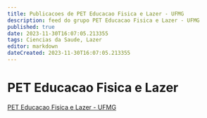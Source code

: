 ```yaml
---
title: Publicacoes de PET Educacao Fisica e Lazer - UFMG
description: feed do grupo PET Educacao Fisica e Lazer - UFMG
published: true
date: 2023-11-30T16:07:05.213355
tags: Ciencias da Saude, Lazer
editor: markdown
dateCreated: 2023-11-30T16:07:05.213355
---
```


# PET Educacao Fisica e Lazer
[PET Educacao Fisica e Lazer - UFMG](/grupo/271PETEducacaoFisicaeLazerUFMG.md)